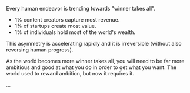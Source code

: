 Every human endeavor is trending towards "winner takes all".
- 1% content creators capture most revenue.
- 1% of startups create most value.
- 1% of individuals hold most of the world's wealth.

This asymmetry is accelerating rapidly and it is irreversible (without also reversing human progress).

As the world becomes more winner takes all, you will need to be far more ambitious and good at what you do in order to get what you want. The world used to reward ambition, but now it requires it.  

...


